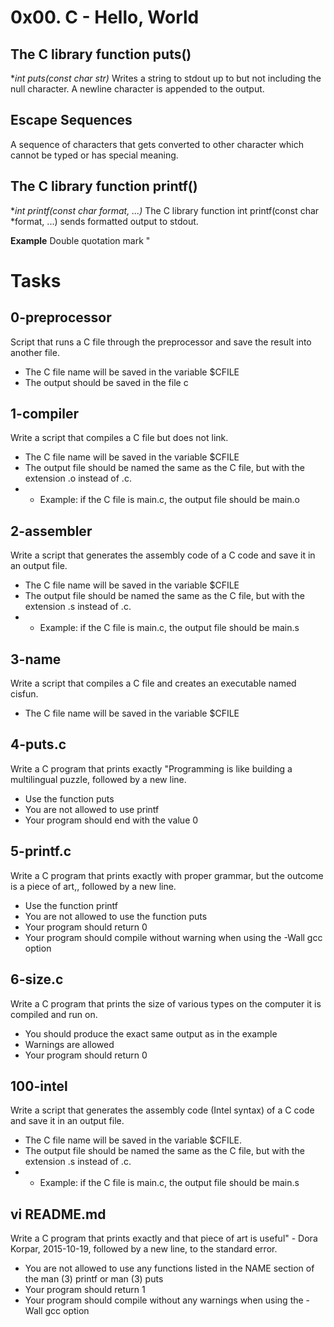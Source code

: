 # 0x00. C - Hello, World
## The C library function puts()
**int puts(const char *str)**
Writes a string to stdout up to but not including the null character. A newline character is appended to the output.

## Escape Sequences
A sequence of characters that gets converted to other character which cannot be typed or has special meaning.

## The C library function printf()
**int printf(const char *format, ...)**
The C library function int printf(const char *format, ...) sends formatted output to stdout.

__Example__
Double quotation mark	\"

# Tasks
## 0-preprocessor
Script that runs a C file through the preprocessor and save the result into another file.
 - The C file name will be saved in the variable $CFILE
 - The output should be saved in the file c

## 1-compiler
Write a script that compiles a C file but does not link.
 - The C file name will be saved in the variable $CFILE
 - The output file should be named the same as the C file, but with the extension .o instead of .c.
 -  - Example: if the C file is main.c, the output file should be main.o

##  2-assembler
Write a script that generates the assembly code of a C code and save it in an output file.
 - The C file name will be saved in the variable $CFILE
 - The output file should be named the same as the C file, but with the extension .s instead of .c.
 -  - Example: if the C file is main.c, the output file should be main.s


## 3-name
Write a script that compiles a C file and creates an executable named cisfun.
 - The C file name will be saved in the variable $CFILE

## 4-puts.c
Write a C program that prints exactly "Programming is like building a multilingual puzzle, followed by a new line.
 - Use the function puts
 - You are not allowed to use printf
 - Your program should end with the value 0

## 5-printf.c
Write a C program that prints exactly with proper grammar, but the outcome is a piece of art,, followed by a new line.
 - Use the function printf
 - You are not allowed to use the function puts
 - Your program should return 0
 - Your program should compile without warning when using the -Wall gcc option

## 6-size.c
Write a C program that prints the size of various types on the computer it is compiled and run on.
 - You should produce the exact same output as in the example
 - Warnings are allowed
 - Your program should return 0

## 100-intel
Write a script that generates the assembly code (Intel syntax) of a C code and save it in an output file.

 - The C file name will be saved in the variable $CFILE.
 - The output file should be named the same as the C file, but with the extension .s instead of .c.
 -  - Example: if the C file is main.c, the output file should be main.s

## vi README.md
Write a C program that prints exactly and that piece of art is useful" - Dora Korpar, 2015-10-19, followed by a new line, to the standard error.

 - You are not allowed to use any functions listed in the NAME section of the man (3) printf or man (3) puts
 - Your program should return 1
 - Your program should compile without any warnings when using the -Wall gcc option

